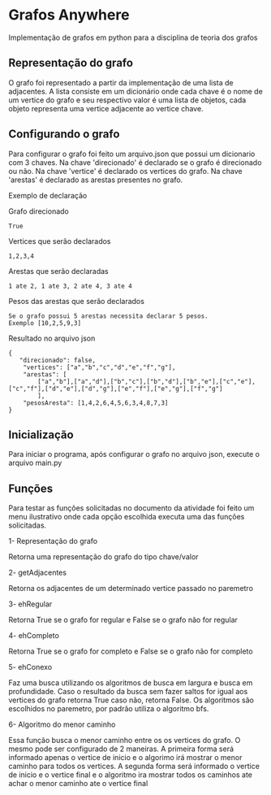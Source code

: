 # Grafos Anywhere
Implementação de grafos em python para a disciplina de teoria dos grafos 

## Representação do grafo

O grafo foi representado a partir da implementação de uma lista de adjacentes. A lista consiste em um dicionário onde
cada chave é o nome de um vertice do grafo e seu respectivo valor é uma lista de objetos, cada objeto representa uma
vertice adjacente ao vertice chave. 

## Configurando o grafo

Para configurar o grafo foi feito um arquivo.json que possui um dicionario com 3 chaves. Na chave 'direcionado' é declarado se o grafo é direcionado ou não.  Na chave 'vertice' é declarado
os vertices do grafo. Na chave 'arestas' é declarado as arestas presentes no grafo.

Exemplo de declaração

Grafo direcionado
 ```
True
```


Vertices que serão declarados
````
1,2,3,4
````
Arestas que serão declaradas
```
1 ate 2, 1 ate 3, 2 ate 4, 3 ate 4
```
Pesos das arestas que serão declarados
```
Se o grafo possui 5 arestas necessita declarar 5 pesos.
Exemplo [10,2,5,9,3]
```
Resultado no arquivo json

    {
       "direcionado": false,
        "vertices": ["a","b","c","d","e","f","g"],
        "arestas": [
            ["a","b"],["a","d"],["b","c"],["b","d"],["b","e"],["c","e"], ["c","f"],["d","e"],["d","g"],["e","f"],["e","g"],["f","g"]
            ],
        "pesosAresta": [1,4,2,6,4,5,6,3,4,8,7,3]
    }
 
## Inicialização
Para iniciar o programa, após configurar o grafo no arquivo json, execute o arquivo main.py


## Funções 

Para testar as funções solicitadas no documento da atividade foi feito um menu ilustrativo onde cada opção escolhida executa uma
das funções solicitadas.

1- Representação do grafo

<p>
Retorna uma representação do grafo do tipo chave/valor
</p>
2- getAdjacentes

<p>
Retorna os adjacentes de um determinado vertice passado no paremetro
</p>    
3- ehRegular

<p>
Retorna True se o grafo for regular e False se o grafo não for regular
</p>
4- ehCompleto

<p>
Retorna True se o grafo for completo e False se o grafo não for completo
</p>
5- ehConexo
<p>

Faz uma busca utilizando os algoritmos de busca em largura e busca em profundidade.
Caso o resultado da busca sem fazer saltos for igual aos vertices do grafo retorna True caso não, retorna False.
Os algoritmos são escolhidos no paremetro, por padrão utiliza o algoritmo bfs. </p>

6- Algoritmo do menor caminho

<p>Essa função busca o menor caminho entre os os vertices do grafo. O mesmo pode ser configurado de 2 maneiras.
A primeira forma será informado apenas o vertice de inicio e o algorimo irá mostrar o menor caminho para todos os
vertices.
A segunda forma será informado o vertice de inicio e o vertice final e o algoritmo ira mostrar todos os caminhos
ate achar o menor caminho ate o vertice final</p>
